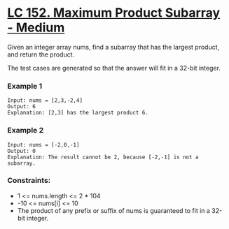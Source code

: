 # [LC 152. Maximum Product Subarray - Medium](https://leetcode.com/problems/maximum-product-subarray/)

Given an integer array nums, find a subarray that has the largest product, and return the product.

The test cases are generated so that the answer will fit in a 32-bit integer.

 
### Example 1
```
Input: nums = [2,3,-2,4]
Output: 6
Explanation: [2,3] has the largest product 6.
```

### Example 2
```
Input: nums = [-2,0,-1]
Output: 0
Explanation: The result cannot be 2, because [-2,-1] is not a subarray.
```

### Constraints:

- 1 <= nums.length <= 2 * 104
- -10 <= nums[i] <= 10
- The product of any prefix or suffix of nums is guaranteed to fit in a 32-bit integer.